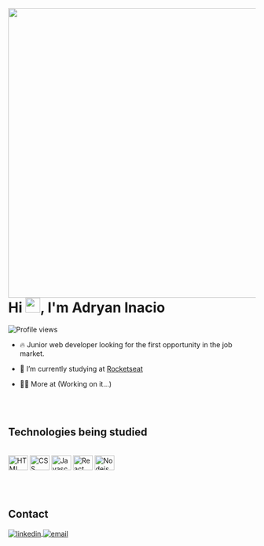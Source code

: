 <img align="right" height="590em" src="https://raw.githubusercontent.com/gist/Adryan-Inacio/a07f96efcf52a6fe7454ba9eb54686ea/raw/e17d7b57413f0cc111acd6abdb0f7a3774d5ff9c/githubcard.svg"/>
<h1 align="left">Hi <img src="https://raw.githubusercontent.com/kaueMarques/kaueMarques/master/hi.gif" height="30px">, I'm Adryan Inacio</h1>
<p align="left"> <img src="https://komarev.com/ghpvc/?username=adryan-inacio&color=yellow" alt="Profile views" /> </p>

- 🔥 Junior web developer looking for the first opportunity in the job market.

- 🔭 I’m currently studying at [Rocketseat](https://github.com/Rocketseat)

- 👨‍💻 More at (Working on it...) <!-- [nome do site aqui](link do site aqui) -->

<br><br>

## Technologies being studied
<p style="display: inline_block"><br>
  <img align="center" alt="HTML" height="30" width="40" src="https://cdn.jsdelivr.net/gh/devicons/devicon/icons/html5/html5-original.svg">
  <img align="center" alt="CSS" height="30" width="40" src="https://cdn.jsdelivr.net/gh/devicons/devicon/icons/css3/css3-original.svg">
  <img align="center" alt="Javascript" height="30" width="40" src="https://cdn.jsdelivr.net/gh/devicons/devicon/icons/javascript/javascript-original.svg">
  <img align="center" alt="React" height="30" width="40" src="https://cdn.jsdelivr.net/gh/devicons/devicon/icons/react/react-original-wordmark.svg">
  <img align="center" alt="Nodejs" height="30" width="40" src="https://cdn.jsdelivr.net/gh/devicons/devicon/icons/nodejs/nodejs-original.svg" />
</p>

<br><br>

## Contact

<p>
  <a href="https://www.linkedin.com/in/adryan-inacio-5b2168228/" target="_blank">
  <img align="center" src="https://img.shields.io/badge/-adryan_inacio-05122A?style=flat&logo=linkedin" alt="linkedin"/>
</a>
  <a href="https://linkedin.com/in/maykbrito" target="_blank">
  <img align="center" src="https://img.shields.io/badge/-adryan_inacio-05122A?style=flat&logo=gmail" alt="email"/>
</a>


<!--### Hi there 👋


**Adryan-Inacio/Adryan-Inacio** is a ✨ _special_ ✨ repository because its `README.md` (this file) appears on your GitHub profile.

Here are some ideas to get you started:

- 🔭 I’m currently working on ...
- 🌱 I’m currently learning ...
- 👯 I’m looking to collaborate on ...
- 🤔 I’m looking for help with ...
- 💬 Ask me about ...
- 📫 How to reach me: ...
- 😄 Pronouns: ...
- ⚡ Fun fact: ...
-->
